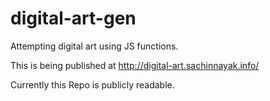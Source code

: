 # digital-art-gen

Attempting digital art using JS functions.

This is being published  at http://digital-art.sachinnayak.info/

Currently this Repo is publicly readable. 
